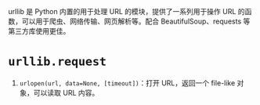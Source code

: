 urllib 是 Python 内置的用于处理 URL 的模块，提供了一系列用于操作 URL 的函数，可以用于爬虫、网络传输、网页解析等。配合 BeautifulSoup、requests 等第三方库使用更佳。

# `urllib.request`

1. `urlopen(url, data=None, [timeout])`：打开 URL，返回一个 file-like 对象，可以读取 URL 内容。
